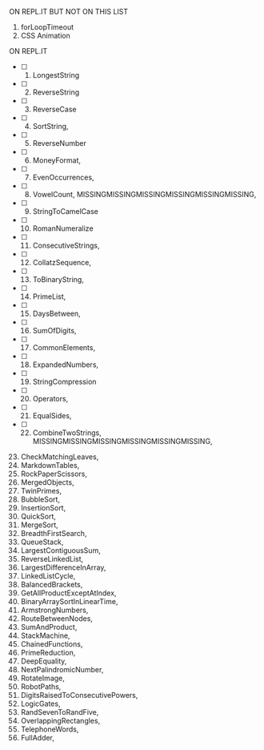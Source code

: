 ON REPL.IT BUT NOT ON THIS LIST
1. forLoopTimeout
2. CSS Animation

ON REPL.IT
* [ ] 1. LongestString
* [ ] 2. ReverseString
* [ ] 3. ReverseCase
* [ ] 4. SortString,
* [ ] 5. ReverseNumber
* [ ] 6. MoneyFormat,
* [ ] 7. EvenOccurrences,
* [ ] 8. VowelCount, MISSINGMISSINGMISSINGMISSINGMISSINGMISSING,
* [ ] 9. StringToCamelCase
* [ ] 10. RomanNumeralize
* [ ] 11. ConsecutiveStrings,
* [ ] 12. CollatzSequence,
* [ ] 13. ToBinaryString,
* [ ] 14. PrimeList,
* [ ] 15. DaysBetween,
* [ ] 16. SumOfDigits,
* [ ] 17. CommonElements,
* [ ] 18. ExpandedNumbers,
* [ ] 19. StringCompression
* [ ] 20. Operators,
* [ ] 21. EqualSides,
* [ ] 22. CombineTwoStrings, MISSINGMISSINGMISSINGMISSINGMISSINGMISSING,
23. CheckMatchingLeaves,
24. MarkdownTables,
25. RockPaperScissors,
26. MergedObjects,
27. TwinPrimes,
28. BubbleSort,
29. InsertionSort,
30. QuickSort,
31. MergeSort,
32. BreadthFirstSearch,
33. QueueStack,
34. LargestContiguousSum,
35. ReverseLinkedList,
36. LargestDifferenceInArray,
37. LinkedListCycle,
38. BalancedBrackets,
39. GetAllProductExceptAtIndex,
40. BinaryArraySortInLinearTime,
41. ArmstrongNumbers,
42. RouteBetweenNodes,
43. SumAndProduct,
44. StackMachine,
45. ChainedFunctions,
46. PrimeReduction,
47. DeepEquality,
48. NextPalindromicNumber,
49. RotateImage,
50. RobotPaths,
51. DigitsRaisedToConsecutivePowers,
52. LogicGates,
53. RandSevenToRandFive,
54. OverlappingRectangles,
55. TelephoneWords,
56. FullAdder,
